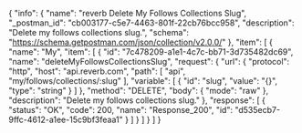 {
  "info": {
    "name": "reverb Delete My Follows Collections Slug",
    "_postman_id": "cb003177-c5e7-4463-801f-22cb76bcc958",
    "description": "Delete my follows collections slug.",
    "schema": "https://schema.getpostman.com/json/collection/v2.0.0/"
  },
  "item": [
    {
      "name": "My",
      "item": [
        {
          "id": "7c478209-a1e1-4c7c-bb71-3d735482dc69",
          "name": "deleteMyFollowsCollectionsSlug",
          "request": {
            "url": {
              "protocol": "http",
              "host": "api.reverb.com",
              "path": [
                "api",
                "my/follows/collections/:slug"
              ],
              "variable": [
                {
                  "id": "slug",
                  "value": "{}",
                  "type": "string"
                }
              ]
            },
            "method": "DELETE",
            "body": {
              "mode": "raw"
            },
            "description": "Delete my follows collections slug."
          },
          "response": [
            {
              "status": "OK",
              "code": 200,
              "name": "Response_200",
              "id": "d535ecb7-9ffc-4612-a1ee-15c9bf3feaa1"
            }
          ]
        }
      ]
    }
  ]
}